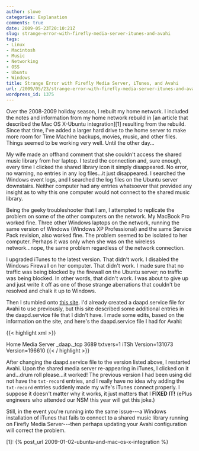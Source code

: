 ```yaml
---
author: slowe
categories: Explanation
comments: true
date: 2009-05-23T20:10:21Z
slug: strange-error-with-firefly-media-server-itunes-and-avahi
tags:
- Linux
- Macintosh
- Music
- Networking
- OSS
- Ubuntu
- Windows
title: Strange Error with Firefly Media Server, iTunes, and Avahi
url: /2009/05/23/strange-error-with-firefly-media-server-itunes-and-avahi/
wordpress_id: 1375
---
```


Over the 2008-2009 holiday season, I rebuilt my home network. I included the notes and information from my home network rebuild in [an article that described the Mac OS X-Ubuntu integration][1] resulting from the rebuild. Since that time, I've added a larger hard drive to the home server to make more room for Time Machine backups, movies, music, and other files. Things seemed to be working very well. Until the other day...

My wife made an offhand comment that she couldn't access the shared music library from her laptop. I tested the connection and, sure enough, every time I clicked the shared library icon it simply disappeared. No error, no warning, no entries in any log files...it just disappeared. I searched the Windows event logs, and I searched the log files on the Ubuntu server downstairs. Neither computer had any entries whatsoever that provided any insight as to why this one computer would not connect to the shared music library.

Being the geeky troubleshooter that I am, I attempted to replicate the problem on some of the other computers on the network. My MacBook Pro worked fine. Three other Windows laptops on the network, running the same version of Windows (Windows XP Professional) and the same Service Pack revision, also worked fine. The problem seemed to be isolated to her computer. Perhaps it was only when she was on the wireless network...nope, the same problem regardless of the network connection.

I upgraded iTunes to the latest version. That didn't work. I disabled the Windows Firewall on her computer. That didn't work. I made sure that no traffic was being blocked by the firewall on the Ubuntu server; no traffic was being blocked. In other words, that didn't work. I was about to give up and just write it off as one of those strange aberrations that couldn't be resolved and chalk it up to Windows.

Then I stumbled onto [this site](http://www.vleeuwen.net/2009/05/setup-firefly-to-serve-itunes). I'd already created a daapd.service file for Avahi to use previously, but this site described some additional entries in the daapd.service file that I didn't have. I made some edits, based on the information on the site, and here's the daapd.service file I had for Avahi:

{{< highlight xml >}}
<?xml version="1.0" standalone='no'?><!--*-nxml-*-->  
<!DOCTYPE service-group SYSTEM "avahi-service.dtd">  
<service-group>  
<name replace-wildcards="yes">Home Media Server</name>  
<service>  
<type>_daap._tcp</type>  
<port>3689</port>  
<txt-record>txtvers=1</txt-record>  
<txt-record>iTSh Version=131073</txt-record>  
<txt-record>Version=196610</txt-record>  
</service>  
</service-group>
{{< / highlight >}}

After changing the daapd.service file to the version listed above, I restarted Avahi. Upon the shared media server re-appearing in iTunes, I clicked on it and...drum roll please...it worked! The previous version I had been using did not have the `txt-record` entries, and I really have no idea why adding the `txt-record` entries suddenly made my wife's iTunes connect properly. I suppose it doesn't matter why it works, it just matters that I **FIXED IT!** (ePlus engineers who attended our NSM this year will get this joke.)

Still, in the event you're running into the same issue---a Windows installation of iTunes that fails to connect to a shared music library running on Firefly Media Server---then perhaps updating your Avahi configuration will correct the problem.

[1]: {% post_url 2009-01-02-ubuntu-and-mac-os-x-integration %}
